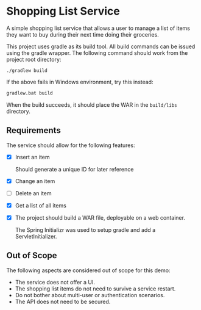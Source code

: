# Shopping List Service

A simple shopping list service that allows a user to manage a list of
items they want to buy during their next time doing their groceries.

This project uses gradle as its build tool.
All build commands can be issued using the gradle wrapper.
The following command should work from the project root directory:

```shell
./gradlew build
```

If the above fails in Windows environment, try this instead:

```cmd
gradlew.bat build
```

When the build succeeds, it should place the WAR in the `build/libs` directory. 

## Requirements

The service should allow for the following features:

- [x] Insert an item
  
  Should generate a unique ID for later reference
  
- [x] Change an item
  
- [ ] Delete an item
  
- [x] Get a list of all items

- [x] The project should build a WAR file, deployable on a web container.
  
  The Spring Initializr was used to setup gradle and add a ServletInitializer. 

## Out of Scope

The following aspects are considered out of scope for this demo:

- The service does not offer a UI.
- The shopping list items do not need to survive a service restart.
- Do not bother about multi-user or authentication scenarios. 
- The API does not need to be secured.
 
